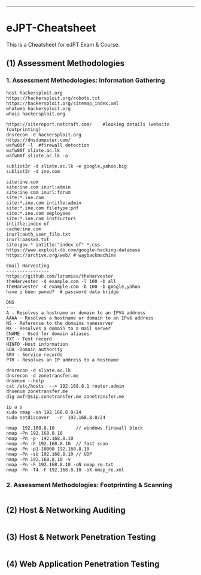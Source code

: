 

--------------------------------------------------------------------------------------------------
# eJPT-Cheatsheet            
This is a Cheatsheet for eJPT Exam & Course.

## (1)  Assessment Methodologies

### 1. Assessment Methodologies: Information Gathering
```
host hackersploit.org
https://hackersploit.org/robots.txt
https://hackersploit.org/sitemap_index.xml
whatweb hackersploit.org
whois hackersploit.org

https://sitereport.netcraft.com/    #looking details (website footprinting)
dnsrecon -d hackersploit.org
https://dnsdumpster.com/
wafw00f -l  #firewall detection
wafw00f sliate.ac.lk
wafw00f sliate.ac.lk -a

sublist3r -d sliate.ac.lk -e google,yahoo,big
sublist3r -d ine.com

site:ine.com
site:ine.com inurl:admin
site:ine.com inurl:forum
site:*.ine.com
site:*.ine.com intitle:admin
site:*.ine.com filetype:pdf
site:*.ine.com employees
site:*.ine.com instructors
intitle:index of
cache:ine.com
inurl:auth_user_file.txt
inurl:passwd.txt
site:gov.* intitle:"index of" *.css
https://www.exploit-db.com/google-hacking-database
https://archive.org/web/ # waybackmachine

Email Harvesting
----------------
https://github.com/laramies/theHarvester
theHarvester -d example.com -l 100 -b all
theHarvester -d example.com -b 100 -b google,yahoo
have i been pwned?  # password data bridge

DNS
---
A - Resolves a hostname or domain to an IPV4 address
AAAA - Resolves a hostname or domain to an IPv6 address
NS - Reference to the domains nameserver
MX - Resolves a domain to a mail server
CNAME - Used for domain aliases
TXT - Text record
HINFO -Host information
SOA -Domain authority
SRV - Service records
PTR - Resolves an IP address to a hostname

dnsrecon -d sliate.ac.lk
dnsrecon -d zonetransfer.me
dnsenum --help
cat /etc/hosts  --> 192.168.8.1 router.admin
dnsenum zonetransfer.me
dig axfr@sip.zonetransfer.me zonetransfer.me

ip a s
sudo nmap -sn 192.168.8.0/24
sudo netdiscover   -r  192.168.8.0/24

nmap  192.168.8.10        // windows firewall block
nmap -Pn 192.168.8.10
nmap -Pn -p- 192.168.8.10
nmap -Pn -F 192.168.8.10  // fast scan
nmap -Pn -p1-10000 192.168.8.10
nmap -Pn -sU 192.168.8.10 // UDP 
nmap -Pn 192.168.8.10 -v
nmap -Pn -F 192.168.8.10 -oN nmap_re.txt
nmap -Pn -T4 -F 192.168.8.10 -oX nmap_re.xml
```
### 2. Assessment Methodologies: Footprinting & Scanning
```

```

## (2) Host & Networking Auditing
```

```

## (3) Host & Network Penetration Testing

```
```
## (4) Web Application Penetration Testing

```
```
